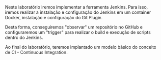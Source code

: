 Neste laboratório iremos implementar a ferramenta Jenkins. Para isso, iremos realizar a instalação e configuração do Jenkins em um container Docker, instalação e configuração do Git Plugin.

Desta forma, conseguiremos "observar" um repositório no GitHub e configuraremos um "trigger" para realizar o build e execução de scripts dentro do Jenkins.

Ao final do laboratório, teremos implantado um modelo básico do conceito de CI - Continuous Integration.
